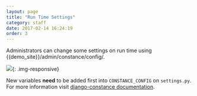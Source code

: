 ```yaml
---
layout: page
title: "Run Time Settings"
category: staff
date: 2017-02-14 16:24:19
order: 3
---
```


Administrators can change some settings on run time
using {{demo_site}}/admin/constance/config/.

![]({{site.baseurl}}/img/constance.png){: .img-responsive}

New variables **need** to be added first into
`CONSTANCE_CONFIG` on `settings.py`.
For more information visit [django-constance documentation](https://django-constance.readthedocs.io/en/latest/index.html).

